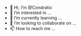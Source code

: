- 👋 Hi, I’m @Condratio
- 👀 I’m interested in ...
- 🌱 I’m currently learning ...
- 💞️ I’m looking to collaborate on ...
- 📫 How to reach me ...

<!---
Condratio/Condratio is a ✨ special ✨ repository because its `README.md` (this file) appears on your GitHub profile.
You can click the Preview link to take a look at your changes.
--->
